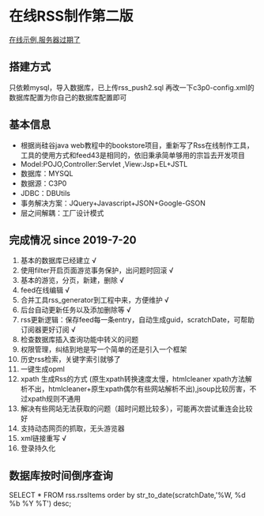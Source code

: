 # 在线RSS制作第二版

[在线示例,服务器过期了](http://27.126.180.127:8080)

## 搭建方式

只依赖mysql，导入数据库，已上传rss_push2.sql
再改一下c3p0-config.xml的数据库配置为你自己的数据库配置即可

## 基本信息

* 根据尚硅谷java web教程中的bookstore项目，重新写了Rss在线制作工具，工具的使用方式和feed43是相同的，依旧秉承简单够用的宗旨去开发项目  
* Model:POJO,Controller:Servlet  ,View:Jsp+EL+JSTL  
* 数据库：MYSQL  
* 数据源：C3P0  
* JDBC：DBUtils  
* 事务解决方案：JQuery+Javascript+JSON+Google-GSON  
* 层之间解耦：工厂设计模式  


## 完成情况 since 2019-7-20 

1. 基本的数据库已经建立 √
2. 使用filter开启页面游览事务保护，出问题时回滚 √
3. 基本的游览，分页，新建，删除 √
4. feed在线编辑 √
5. 合并工具rss_generator到工程中来，方便维护 √
6. 后台自动更新任务以及添加删除等 √
7. rss更新逻辑：保存feed每一条entry，自动生成guid，scratchDate，可帮助订阅器更好订阅 √
8. 检查数据库插入查询功能中转义的问题
9. 权限管理，纠结到地是写一个简单的还是引入一个框架
10. 历史rss检索，关键字索引就够了
11. 一键生成opml
12. xpath 生成Rss的方式 (原生xpath转换速度太慢，htmlcleaner xpath方法解析不出，htmlcleaner+原生xpath偶尔有些网站解析不出),jsoup比较厉害，不过xpath规则不通用
13. 解决有些网站无法获取的问题（超时问题比较多），可能再次尝试重连会比较好
14. 支持动态网页的抓取，无头游览器
15. xml链接重写 √
16. 登录持久化

## 数据库按时间倒序查询

SELECT * FROM rss.rssItems order by str_to_date(scratchDate,'%W, %d %b %Y %T') desc;


